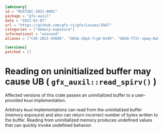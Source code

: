```toml
[advisory]
id = "RUSTSEC-2021-0091"
package = "gfx-auxil"
date = "2021-01-07"
url = "https://github.com/gfx-rs/gfx/issues/3567"
categories = ["memory-exposure"]
informational = "unsound"
aliases = ["CVE-2021-45689", "GHSA-28p5-7rg4-8v99", "GHSA-ff2r-xpwq-6whj"]

[versions]
patched = []
```

# Reading on uninitialized buffer may cause UB ( `gfx_auxil::read_spirv()` )

Affected versions of this crate passes an uninitialized buffer to a user-provided `Read` implementation.

Arbitrary `Read` implementations can read from the uninitialized buffer (memory exposure) and also can return incorrect number of bytes written to the buffer.
Reading from uninitialized memory produces undefined values that can quickly invoke undefined behavior.
